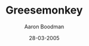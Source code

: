 ---
title: Greesemonkey
description: Customize the way a web page displays or behaves, by using small bits of JavaScript.
author: Aaron Boodman
date: 28-03-2005
source: https://github.com/greasemonkey/greasemonkey
website:  http://www.greasespot.net/
browser:
  firefox: https://addons.mozilla.org/en-US/firefox/addon/greasemonkey/
---